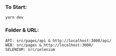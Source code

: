 ### To Start:
    yarn dev

### Folder & URL:
    API: src/pages/api & http://localhost:3000/api/
    WEB: src/pages & http://localhost:3000/
    SELENIUM: src/selenium
